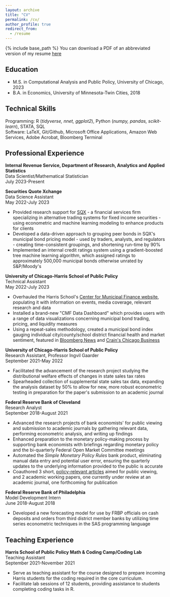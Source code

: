 ```yaml
---
layout: archive
title: "CV"
permalink: /cv/
author_profile: true
redirect_from:
  - /resume
---
```


{% include base_path %}
You can download a PDF of an abbreviated version of my resume <a href="https://github.com/Wesley-Janson/Wesley-Janson.github.io/raw/master/_pages/wesley_janson_resume.pdf" download="">here</a>

## Education
* M.S. in Computational Analysis and Public Policy, University of Chicago, 2023
* B.A. in Economics, University of Minnesota-Twin Cities, 2018

## Technical Skills
Programming: R (*tidyverse, nnet, ggplot2*), Python (*numpy, pandas, scikit-learn*), STATA, SQL <br>
Software: LaTeX, Git/Github, Microsoft Office Applications, Amazon Web Services, Adobe Acrobat, Bloomberg Terminal

## Professional Experience
**Internal Revenue Service, Department of Research, Analytics and Applied Statistics** <br>
Data Scientist/Mathematical Statistician <br>
July 2023-Present <br>

**Securities Quote Xchange** <br>
Data Science Assistant <br>
May 2022-July 2023 <br>
* Provided research support for <a href="https://www.sqx.com/" data-sf-ec-immutable="" data-sf-marked="" target="_blank" rel="noopener"><span style="text-decoration: underline;">SQX</span></a> - a financial services firm specializing in alternative trading systems for fixed income securities - using econometric and machine learning modeling to enhance products for clients
* Developed a data-driven approach to grouping peer bonds in SQX's municipal bond pricing model - used by traders, analysts, and regulators - creating time-consistent groupings, and shortening run-time by 90%
* Implemented an internal credit ratings system using a gradient-boosted tree machine learning algorithm, which assigned ratings to approximately 500,000 municipal bonds otherwise unrated by S&P/Moody's

**University of Chicago-Harris School of Public Policy** <br>
Technical Assistant <br>
May 2022-July 2023
* Overhauled the Harris School's <a href="https://munifinance.uchicago.edu/" data-sf-ec-immutable="" data-sf-marked="" target="_blank" rel="noopener"><span style="text-decoration: underline;">Center for Municipal Finance website</span></a>, populating it with information on events, media coverage, relevant research and data
* Installed a brand-new "CMF Data Dashboard" which provides users with a range of data visualizations concerning municipal bond trading, pricing, and liquidity measures
* Using a repeat-sales methodology, created a municipal bond index gauging individual city/county/school district financial health and market sentiment, featured in <a href="https://www.bnnbloomberg.ca/chicago-s-improved-finances-reflected-in-bond-investor-sentiment-1.1829622#:~:text=(Bloomberg)\%20\%2D\%2D\%20Investors\%20are\%20more,those\%20of\%20other\%20big\%20cities." data-sf-ec-immutable="" data-sf-marked="" target="_blank" rel="noopener"><span style="text-decoration: underline;">Bloomberg News</span></a> and <a href="https://www.chicagobusiness.com/politics/chicagos-improved-finances-reflected-bond-investor-sentiment" data-sf-ec-immutable="" data-sf-marked="" target="_blank" rel="noopener"><span style="text-decoration: underline;">Crain's Chicago Business</span></a>

**University of Chicago-Harris School of Public Policy** <br>
Research Assistant, Professor Ingvil Gaarder <br>
September 2021-May 2022
* Facilitated the advancement of the research project studying the distributional welfare effects of changes in state sales tax rates 
* Spearheaded collection of supplemental state sales tax data, expanding the analysis dataset by 50% to allow for new, more robust econometric testing in preparation for the paper's submission to an academic journal 

**Federal Reserve Bank of Cleveland** <br>
Research Analyst <br>
September 2018-August 2021
* Advanced the research projects of bank economists' for public viewing and submission to academic journals by gathering relevant data, performing econometric analysis, and writing up findings
* Enhanced preparation to the monetary policy-making process by supporting bank economists with briefings regarding monetary policy and the bi-quarterly Federal Open Market Committee meetings
* Automated the *Simple Monetary Policy Rules* bank product, eliminating manual data entry and potential user error, ensuring the quarterly updates to the underlying information provided to the public is accurate
* Coauthored 3 short, <a href="https://www.clevelandfed.org/people/profiles/j/janson-wesley" data-sf-ec-immutable="" data-sf-marked="" target="_blank" rel="noopener"><span style="text-decoration: underline;">policy-relevant articles</span></a> aimed for public viewing, and 2 academic working papers, one currently under review at an academic journal, one forthcoming for publication

**Federal Reserve Bank of Philadelphia** <br>
Model Development Intern <br>
June 2018-August 2018
* Developed a new forecasting model for use by FRBP officials on cash deposits and orders from third district member banks by utilizing time series econometric techniques in the SAS programming language
  
## Teaching Experience
**Harris School of Public Policy Math & Coding Camp/Coding Lab** <br>
Teaching Assistant <br>
September 2021-November 2021
* Serve as teaching assistant for the course designed to prepare incoming Harris students for the coding required in the core curriculum.
* Facilitate lab sessions of 12 students, providing assistance to students completing coding tasks in R.
